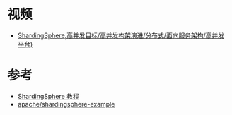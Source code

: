 
# 视频
* [ShardingSphere,高并发目标/高并发构架演进/分布式/面向服务架构/高并发平台)](https://www.youtube.com/watch?v=jj0e_oAZFh0&t=5720s)

# 参考
* [ShardingSphere 教程](https://www.jianshu.com/p/e71db094527f)
* [apache/shardingsphere-example](https://github.com/apache/shardingsphere-example)
